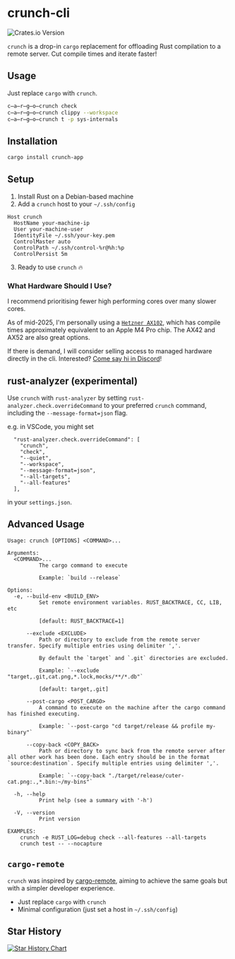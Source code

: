 # crunch-cli

![Crates.io Version](https://img.shields.io/crates/v/crunch-app)

`crunch` is a drop-in `cargo` replacement for offloading Rust compilation to a remote server. Cut compile times and iterate faster!

## Usage

Just replace `cargo` with `crunch`.

```bash
c̶a̶r̶g̶o̶crunch check
c̶a̶r̶g̶o̶crunch clippy --workspace
c̶a̶r̶g̶o̶crunch t -p sys-internals
```

## Installation

```bash
cargo install crunch-app
```

## Setup

1. Install Rust on a Debian-based machine
2. Add a `crunch` host to your `~/.ssh/config`

```text
Host crunch
  HostName your-machine-ip
  User your-machine-user
  IdentityFile ~/.ssh/your-key.pem
  ControlMaster auto
  ControlPath ~/.ssh/control-%r@%h:%p
  ControlPersist 5m
```

3. Ready to use `crunch` 🔥

### What Hardware Should I Use?

I recommend prioritising fewer high performing cores over many slower cores.

As of mid-2025, I'm personally using a [`Hetzner AX102`](https://www.hetzner.com/dedicated-rootserver/ax102/), which has compile times approximately equivalent to an Apple M4 Pro chip. The AX42 and AX52 are also great options.

If there is demand, I will consider selling access to managed hardware directly in the cli. Interested? [Come say hi in Discord](https://discord.gg/pS5rvjZXzq)!

## rust-analyzer (experimental)

Use `crunch` with `rust-analyzer` by setting `rust-analyzer.check.overrideCommand` to your preferred `crunch` command, including the `--message-format=json` flag.

e.g. in VSCode, you might set

```text
  "rust-analyzer.check.overrideCommand": [
    "crunch",
    "check",
    "--quiet",
    "--workspace",
    "--message-format=json",
    "--all-targets",
    "--all-features"
  ],
```

in your `settings.json`.

## Advanced Usage

```
Usage: crunch [OPTIONS] <COMMAND>...

Arguments:
  <COMMAND>...
          The cargo command to execute

          Example: `build --release`

Options:
  -e, --build-env <BUILD_ENV>
          Set remote environment variables. RUST_BACKTRACE, CC, LIB, etc

          [default: RUST_BACKTRACE=1]

      --exclude <EXCLUDE>
          Path or directory to exclude from the remote server transfer. Specify multiple entries using delimiter ','.

          By default the `target` and `.git` directories are excluded.

          Example: `--exclude "target,.git,cat.png,*.lock,mocks/**/*.db"`

          [default: target,.git]

      --post-cargo <POST_CARGO>
          A command to execute on the machine after the cargo command has finished executing.

          Example: `--post-cargo "cd target/release && profile my-binary"`

      --copy-back <COPY_BACK>
          Path or directory to sync back from the remote server after all other work has been done. Each entry should be in the format `source:destination`. Specify multiple entries using delimiter ','.

          Example: `--copy-back "./target/release/cuter-cat.png:.,*.bin:~/my-bins"`

  -h, --help
          Print help (see a summary with '-h')

  -V, --version
          Print version

EXAMPLES:
    crunch -e RUST_LOG=debug check --all-features --all-targets
    crunch test -- --nocapture
```

## `cargo-remote`

`crunch` was inspired by [cargo-remote](https://github.com/sgeisler/cargo-remote), aiming to achieve the same goals but with a simpler developer experience.

- Just replace `cargo` with `crunch`
- Minimal configuration (just set a host in `~/.ssh/config`)

## Star History

[![Star History Chart](https://api.star-history.com/svg?repos=liamaharon/crunch-cli&type=Date)](https://www.star-history.com/#liamaharon/crunch-cli&Date)
